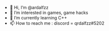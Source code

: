 - 👋 Hi, I’m @ardalfzz
- 👀 I’m interested in games, game hacks
- 🌱 I’m currently learning C++
- 📫 How to reach me : discord = qrdalfzz#5202
